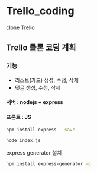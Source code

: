 # Trello_coding
clone Trello

## Trello 클론 코딩 계획

### 기능

- 리스트(카드) 생성, 수정, 삭제
- 댓글 생성, 수정, 삭제

#### 서버 : nodejs + express

#### 프론트 : JS

```bash
npm install express --save
```

```bash
node index.js
```

express generator 설치

```bash
npm install express-generator -g
```

